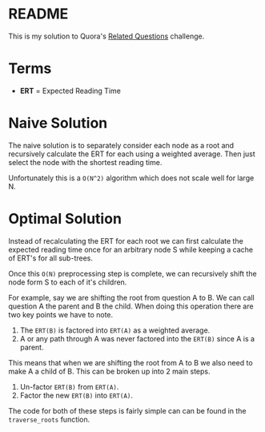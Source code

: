 # README

This is my solution to Quora's [Related Questions](https://www.hackerrank.com/contests/quora-haqathon/challenges/relatedquestions)
challenge.

# Terms

- <strong>ERT</strong> = Expected Reading Time

# Naive Solution

The naive solution is to separately consider each node as a root and
recursively calculate the ERT for each using a weighted average. Then just
select the node with the shortest reading time.

Unfortunately this is a `O(N^2)` algorithm which does not scale well for large
N.

# Optimal Solution

Instead of recalculating the ERT for each root we can first calculate
the expected reading time once for an arbitrary node S while keeping a cache of
ERT's for all sub-trees.

Once this `O(N)` preprocessing step is complete, we can recursively shift the
node form S to each of it's children.

For example, say we are shifting the root from question A to B. We can call
question A the parent and B the child. When doing this operation there are two
key points we have to note.

1. The `ERT(B)` is factored into `ERT(A)` as a weighted average.
2. A or any path through A was never factored into the `ERT(B)` since A is a
parent.

This means that when we are shifting the root from A to B we also need to make
A a child of B. This can be broken up into 2 main steps.

1. Un-factor `ERT(B)` from `ERT(A)`.
2. Factor the new `ERT(B)` into `ERT(A)`.

The code for both of these steps is fairly simple can can be found in the
`traverse_roots` function.

